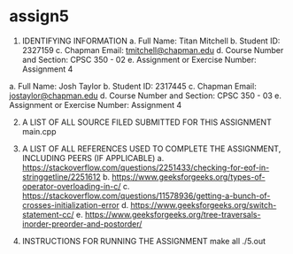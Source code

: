 # assign5

1. IDENTIFYING INFORMATION
a. Full Name: Titan Mitchell
b. Student ID: 2327159
c. Chapman Email: tmitchell@chapman.edu
d. Course Number and Section: CPSC 350 - 02
e. Assignment or Exercise Number: Assignment 4

a. Full Name: Josh Taylor
b. Student ID: 2317445
c. Chapman Email: jostaylor@chapman.edu
d. Course Number and Section: CPSC 350 - 03
e. Assignment or Exercise Number: Assignment 4

2. A LIST OF ALL SOURCE FILED SUBMITTED FOR THIS ASSIGNMENT
main.cpp

4. A LIST OF ALL REFERENCES USED TO COMPLETE THE ASSIGNMENT, INCLUDING PEERS (IF APPLICABLE)
a. https://stackoverflow.com/questions/2251433/checking-for-eof-in-stringgetline/2251612
b. https://www.geeksforgeeks.org/types-of-operator-overloading-in-c/
c. https://stackoverflow.com/questions/11578936/getting-a-bunch-of-crosses-initialization-error
d. https://www.geeksforgeeks.org/switch-statement-cc/
e. https://www.geeksforgeeks.org/tree-traversals-inorder-preorder-and-postorder/


5. INSTRUCTIONS FOR RUNNING THE ASSIGNMENT
make all
./5.out
